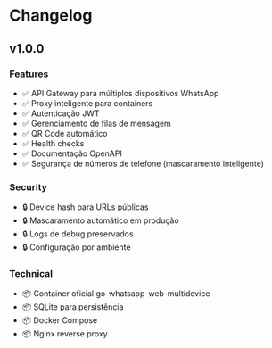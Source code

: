 # Changelog

## v1.0.0

### Features
- ✅ API Gateway para múltiplos dispositivos WhatsApp
- ✅ Proxy inteligente para containers
- ✅ Autenticação JWT
- ✅ Gerenciamento de filas de mensagem
- ✅ QR Code automático
- ✅ Health checks
- ✅ Documentação OpenAPI
- ✅ Segurança de números de telefone (mascaramento inteligente)

### Security
- 🔒 Device hash para URLs públicas
- 🔒 Mascaramento automático em produção
- 🔒 Logs de debug preservados
- 🔒 Configuração por ambiente

### Technical
- 📦 Container oficial go-whatsapp-web-multidevice
- 📦 SQLite para persistência
- 📦 Docker Compose
- 📦 Nginx reverse proxy